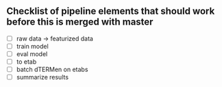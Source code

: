 ## Checklist of pipeline elements that should work before this is merged with master

- [ ] raw data -> featurized data
- [ ] train model
- [ ] eval model
- [ ] to etab
- [ ] batch dTERMen on etabs
- [ ] summarize results
